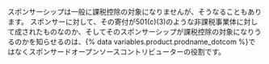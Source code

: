 スポンサーシップは一般に課税控除の対象になりませんが、そうなることもあります。 スポンサーに対して、その寄付が501(c)(3)のような非課税事業体に対して成されたものなのか、そしてそのスポンサーシップが課税控除の対象になりうるのかを知らせるのは、{% data variables.product.prodname_dotcom %}ではなくスポンサードオープンソースコントリビューターの役割です。
